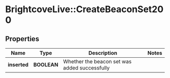 # BrightcoveLive::CreateBeaconSet200

## Properties
Name | Type | Description | Notes
------------ | ------------- | ------------- | -------------
**inserted** | **BOOLEAN** | Whether the beacon set was added successfully | 


